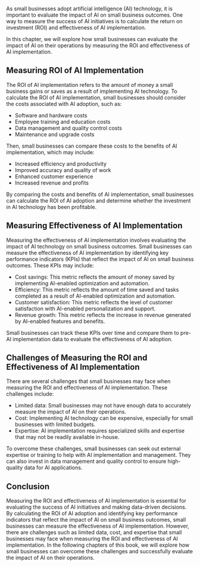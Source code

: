 
As small businesses adopt artificial intelligence (AI) technology, it is important to evaluate the impact of AI on small business outcomes. One way to measure the success of AI initiatives is to calculate the return on investment (ROI) and effectiveness of AI implementation.

In this chapter, we will explore how small businesses can evaluate the impact of AI on their operations by measuring the ROI and effectiveness of AI implementation.

Measuring ROI of AI Implementation
----------------------------------

The ROI of AI implementation refers to the amount of money a small business gains or saves as a result of implementing AI technology. To calculate the ROI of AI implementation, small businesses should consider the costs associated with AI adoption, such as:

* Software and hardware costs
* Employee training and education costs
* Data management and quality control costs
* Maintenance and upgrade costs

Then, small businesses can compare these costs to the benefits of AI implementation, which may include:

* Increased efficiency and productivity
* Improved accuracy and quality of work
* Enhanced customer experience
* Increased revenue and profits

By comparing the costs and benefits of AI implementation, small businesses can calculate the ROI of AI adoption and determine whether the investment in AI technology has been profitable.

Measuring Effectiveness of AI Implementation
--------------------------------------------

Measuring the effectiveness of AI implementation involves evaluating the impact of AI technology on small business outcomes. Small businesses can measure the effectiveness of AI implementation by identifying key performance indicators (KPIs) that reflect the impact of AI on small business outcomes. These KPIs may include:

* Cost savings: This metric reflects the amount of money saved by implementing AI-enabled optimization and automation.
* Efficiency: This metric reflects the amount of time saved and tasks completed as a result of AI-enabled optimization and automation.
* Customer satisfaction: This metric reflects the level of customer satisfaction with AI-enabled personalization and support.
* Revenue growth: This metric reflects the increase in revenue generated by AI-enabled features and benefits.

Small businesses can track these KPIs over time and compare them to pre-AI implementation data to evaluate the effectiveness of AI adoption.

Challenges of Measuring the ROI and Effectiveness of AI Implementation
----------------------------------------------------------------------

There are several challenges that small businesses may face when measuring the ROI and effectiveness of AI implementation. These challenges include:

* Limited data: Small businesses may not have enough data to accurately measure the impact of AI on their operations.
* Cost: Implementing AI technology can be expensive, especially for small businesses with limited budgets.
* Expertise: AI implementation requires specialized skills and expertise that may not be readily available in-house.

To overcome these challenges, small businesses can seek out external expertise or training to help with AI implementation and management. They can also invest in data management and quality control to ensure high-quality data for AI applications.

Conclusion
----------

Measuring the ROI and effectiveness of AI implementation is essential for evaluating the success of AI initiatives and making data-driven decisions. By calculating the ROI of AI adoption and identifying key performance indicators that reflect the impact of AI on small business outcomes, small businesses can measure the effectiveness of AI implementation. However, there are challenges such as limited data, cost, and expertise that small businesses may face when measuring the ROI and effectiveness of AI implementation. In the following chapters of this book, we will explore how small businesses can overcome these challenges and successfully evaluate the impact of AI on their operations.

